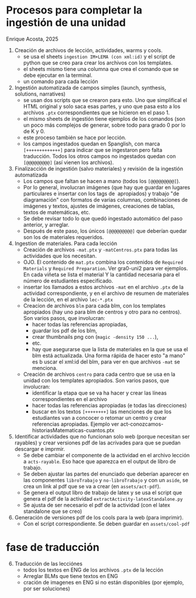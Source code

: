 # Procesos para completar la ingestión de una unidad

Enrique Acosta, 2025

1. Creación de archivos de lección, actividades, warms y cools.
   + se usa el sheets `ingestion IM+LEMA (con xml:id)` y el script de python que se creo para crear los archivos con los templates.
   + el sheets mismo tiene una columna que crea el comando que se debe ejecutar en la terminal.
   + un comando para cada lección
2. Ingestión automatizada de campos simples (launch, synthesis, solutions, narratives)
   + se usan dos scripts que se crearon para esto. Uno que simplifical el HTML original y solo saca esas partes, y uno que pasa esto a los archivos `.ptx` correspondientes que se hicieron en el paso 1.
   + el mismo sheets de ingestión tiene ejemplos de los comandos (son un poco más complejos de generar, sobre todo para grado 0 por lo de K y 0.
   + este proceso también se hace por lección.
   + los campos ingestados quedan en Spanglish, con marca `[+++++++++++++]` para indicar que se ingestaron pero falta traducción. Todos los otros campos no ingestados quedan con `[@@@@@@@@@]` (así vienen los archivos).
3. Finalizacción de ingestión (salvo materiales) y revisión de la ingestión automatizada
   + Los campos que faltan se hacen a mano (todos los `[@@@@@@@@@]`).
   + Por lo general, involucran imágenes (que hay que guardar en lugares particulares e insertar con los tags de <image> apropiados) y trabajo "de diagramación" con formatos de varias columnas, combinaciones de imágenes y textos, ajustes de imágenes, creaciones de tablas, textos de matemáticas, etc.
   + Se debe revisar todo lo que quedó ingestado automático del paso anterior, y arreglar.
   + Después de este paso, los únicos `[@@@@@@@@@]` que deberían quedar son los de materiales requeridos.
4. Ingestíon de materiales. Para cada lección
   + Creación de archivos `-mat.ptx` y `-matCentros.ptx` para todas las actividades que los necesitan.
   + OJO. El contenido de `mat.ptx` combina los contenidos de `Required Materials` y `Required Preparation`. Ver gra0-uni2 para ver ejemplos. En cada viñeta se lista el material Y la cantidad necesaria para el número de estudiantes especificado.
   + insertar los llamados a estos archivos `-mat` en el archivo `.ptx` de la actividad correspondiente, y en el archivo de resumen de materiales de la lección, en el archivo `lec-*.ptx`
   + Creacion de archivos `blm` para cada blm, con los templates apropiados (hay uno para blm de centros y otro para no centros). Son varios pasos, que involucran:
      -  hacer todas las referencias apropiadas,
      -  guardar los pdf de los blm,
      -  crear thumbnails png con (`magic -density 150 ...`),
      -  etc.
      -  hay que asegurarse que la lista de materiales en la que se usa el blm está actualizada. Una forma rápida de hacer esto "a mano" es b uscar el xml:id del blm, para ver en que archivos `-mat` se menciona. 
   + Creación de archivos `centro` para cada centro que se usa en la unidad con los templates apropiados. Son varios pasos, que involucran:
      -  identificar la etapa que se va ha hacer y crear las líneas correspondientes en el archivo
      -  hacer todas las referencias apropiadas (e todas las direcciones)
      -  buscar en los textos `[++++++++]` las menciones de que los estudiantes van a concocer o retomar un centro y crear referencias apropiadas. Ejemplo ver act-conozcamos-historiasMatematicas-cuantos.ptx
5. Identificar actividades que no funcionan solo web (porque necesitan ser rayables) y crear versiones pdf de las acrivades para que se puedan descargar e imprmir.
   +  Se debe cambiar el componente de la actividad en el archivo lección a `acts-rayable`. Eso hace que aparezca en el output de libro de trabajo.
   +  Se deben ajustar las partes del enunciado que deberían aparecer en las componentes `libroTrabajo` y `no-libroTrabajo` y con un `aside`, se crea un link al pdf que se va a crear (en `assets/act-pdf`).
   +  Se genera el output libro de trabajo de latex y se usa el script que genera el pdf de la actividad `extractActivity-latexStandalone.py`
   +  Se ajusta de ser necesario el pdf de la actividad (con el latex standalone que se creo)
8. Generación de versiones pdf de los cools para la web (para imprimir).
   +  Con el script correspondiente. Se deben guardar en `assets/cool-pdf`

# fase de traducción
6. Traducción de las lecciónes
   +  todos los textos en ENG de los archivos `.ptx` de la lección
   +  Arreglar BLMs que tiene textos en ENG
   +  cración de imagenes en ENG si no están disponibles (por ejemplo, por ser soluciones)
